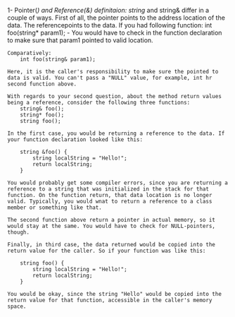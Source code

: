 
1- Pointer(*) and Reference(&) definitaion:
	string* and string& differ in a couple of ways. First of all, the pointer points to
	the address location of the data. The referencepoints to the data.
	If you had following function:
		int foo(string* param1);
		- You would have to check in the function declaration to make sure that param1 pointed 				to valid location.
	
	Comparatively:
		int foo(string& param1);
	
	Here, it is the caller's responsibility to make sure the pointed to data is valid. You can't pass a "NULL" value, for example, int hr second function above.
	
	With regards to your second question, about the method return values being a reference, consider the following three functions:
		string& foo();
		string* foo();
		string foo();
	
	In the first case, you would be returning a reference to the data. If your function declaration looked like this:
		
		string &foo() {
			string localString = "Hello!";
			return localString;
		}
	
	You would probably get some compiler errors, since you are returning a reference to a string that was initialized in the stack for that function. On the function return, that data location is no longer valid. Typically, you would wnat to return a reference to a class member or something like that.
	
	The second function above return a pointer in actual memory, so it would stay at the same. You would have to check for NULL-pointers, though.
	
	Finally, in third case, the data returned would be copied into the return value for the caller. So if your function was like this:
	
		string foo() {
			string localString = "Hello!";
			return localString;
		}
	
	You would be okay, since the string "Hello" would be copied into the return value for that function, accessible in the caller's memory space.
